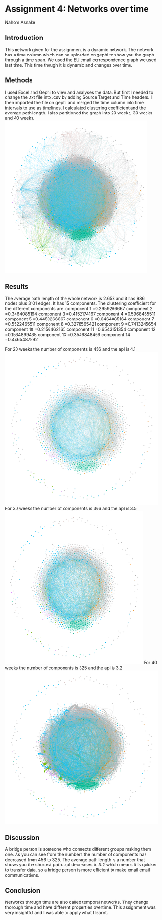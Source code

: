 # Assignment 4: Networks over time
Nahom Asnake


## Introduction
This network given for the assignment is a dynamic network. The network has a time column which can be uploaded on gephi to show you the graph through a time span. We used the EU email correspondence graph we used last time. This time though it is dynamic and changes over time.

## Methods
I used Excel and Gephi to view and analyses the data. But first I needed to change the .txt file into .csv by adding Source Target and Time headers. I then imported the file on gephi and merged the time column into time intervals to use as timelines. I calculated clustering coefficient and the average path length. I also partitioned the graph into 20 weeks, 30 weeks and 40 weeks.
![Alt text](all.png)

## Results
The average path length of the whole network is 2.653 and it has 986 nodes plus 3101 edges. It has 15 components. The clustering coefficient for the different components are.
component 1 =0.2959266667
component 2 =0.3464085164
component 3 =0.4152174167
component 4 =0.5968465511
component 5 =0.4459266667
component 6 =0.6464085164
component 7 =0.5522465511
component 8 =0.3278565421
component 9 =0.7413245654
component 10 =0.2156462165
component 11 =0.6543151354
component 12 =0.1564899465
component 13 =0.3546848466
component 14 =0.4465487992

For 20 weeks the number of components is 456 and the apl is 4.1
![](20weeks.png)
For 30 weeks the number of components is 366 and the apl is 3.5
![](30weeks.png)
For 40 weeks the number of components is 325 and the apl is 3.2
![](40weeks.png)


## Discussion
A bridge person is someone who connects different groups making them one. As you can see from the numbers the number of components has decreased from 456 to 325. The average path length is a number that shows you the shortest path. apl decreases to 3.2 which means it is quicker to transfer data. so a bridge person is more efficient to make email email communications.
## Conclusion
Networks through time are also called temporal networks. They change thorough time and have different properties overtime. This assignment was very insightful and I was able to apply what I learnt.